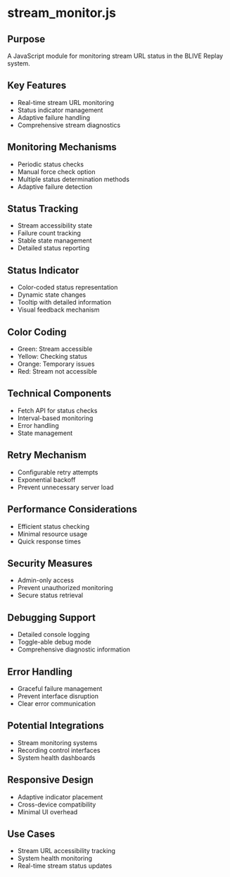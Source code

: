# stream_monitor.js

## Purpose
A JavaScript module for monitoring stream URL status in the BLIVE Replay system.

## Key Features
- Real-time stream URL monitoring
- Status indicator management
- Adaptive failure handling
- Comprehensive stream diagnostics

## Monitoring Mechanisms
- Periodic status checks
- Manual force check option
- Multiple status determination methods
- Adaptive failure detection

## Status Tracking
- Stream accessibility state
- Failure count tracking
- Stable state management
- Detailed status reporting

## Status Indicator
- Color-coded status representation
- Dynamic state changes
- Tooltip with detailed information
- Visual feedback mechanism

## Color Coding
- Green: Stream accessible
- Yellow: Checking status
- Orange: Temporary issues
- Red: Stream not accessible

## Technical Components
- Fetch API for status checks
- Interval-based monitoring
- Error handling
- State management

## Retry Mechanism
- Configurable retry attempts
- Exponential backoff
- Prevent unnecessary server load

## Performance Considerations
- Efficient status checking
- Minimal resource usage
- Quick response times

## Security Measures
- Admin-only access
- Prevent unauthorized monitoring
- Secure status retrieval

## Debugging Support
- Detailed console logging
- Toggle-able debug mode
- Comprehensive diagnostic information

## Error Handling
- Graceful failure management
- Prevent interface disruption
- Clear error communication

## Potential Integrations
- Stream monitoring systems
- Recording control interfaces
- System health dashboards

## Responsive Design
- Adaptive indicator placement
- Cross-device compatibility
- Minimal UI overhead

## Use Cases
- Stream URL accessibility tracking
- System health monitoring
- Real-time stream status updates
